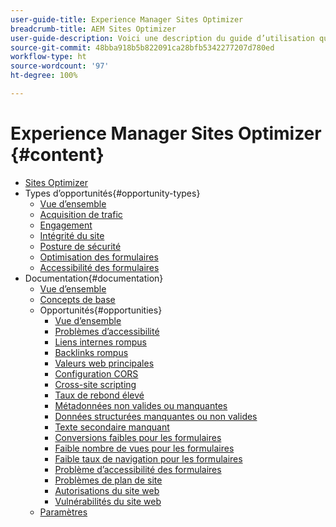 ```yaml
---
user-guide-title: Experience Manager Sites Optimizer
breadcrumb-title: AEM Sites Optimizer
user-guide-description: Voici une description du guide d’utilisation qui s’affichera sur la page de destination.
source-git-commit: 48bba918b5b822091ca28bfb5342277207d780ed
workflow-type: ht
source-wordcount: '97'
ht-degree: 100%

---
```



# Experience Manager Sites Optimizer {#content}

+ [Sites Optimizer](/help/home.md)
+ Types d’opportunités{#opportunity-types}
   + [Vue d’ensemble](/help/opportunity-types/overview.md)
   + [Acquisition de trafic](/help/opportunity-types/traffic-acquisition.md)
   + [Engagement](/help/opportunity-types/engagement.md)
   + [Intégrité du site](/help/opportunity-types/site-health.md)
   + [Posture de sécurité](/help/opportunity-types/security-posture.md)
   + [Optimisation des formulaires](/help/opportunity-types/form-optimization.md)
   + [Accessibilité des formulaires](/help/opportunity-types/form-accesibility.md)
+ Documentation{#documentation}
   + [Vue d’ensemble](/help/documentation/overview.md)
   + [Concepts de base](/help/documentation/basics.md)
   + Opportunités{#opportunities}
      + [Vue d’ensemble](/help/documentation/opportunities/overview.md)
      + [Problèmes d’accessibilité](/help/documentation/opportunities/accessibility-issues.md)
      + [Liens internes rompus](/help/documentation/opportunities/broken-internal-links.md)
      + [Backlinks rompus](/help/documentation/opportunities/broken-backlinks.md)
      + [Valeurs web principales](/help/documentation/opportunities/core-web-vitals.md)
      + [Configuration CORS](/help/documentation/opportunities/cors-configuration.md)
      + [Cross-site scripting](/help/documentation/opportunities/cross-site-scripting.md)
      + [Taux de rebond élevé](/help/documentation/opportunities/high-bounce-rate.md)
      + [Métadonnées non valides ou manquantes](/help/documentation/opportunities/invalid-or-missing-metadata.md)
      + [Données structurées manquantes ou non valides](/help/documentation/opportunities/missing-invalid-structured-data.md)
      + [Texte secondaire manquant](/help/documentation/opportunities/missing-alt-text.md)
      + [Conversions faibles pour les formulaires](/help/documentation/opportunities/low-conversions.md)
      + [Faible nombre de vues pour les formulaires](/help/documentation/opportunities/low-views.md)
      + [Faible taux de navigation pour les formulaires](/help/documentation/opportunities/low-navigation.md)
      + [Problème d’accessibilité des formulaires](/help/documentation/opportunities/forms-accessibility-issues.md)
      + [Problèmes de plan de site](/help/documentation/opportunities/sitemap-issues.md)
      + [Autorisations du site web](/help/documentation/opportunities/website-permissions.md)
      + [Vulnérabilités du site web](/help/documentation/opportunities/website-vulnerabilities.md)
   + [Paramètres](/help/documentation/settings.md)
